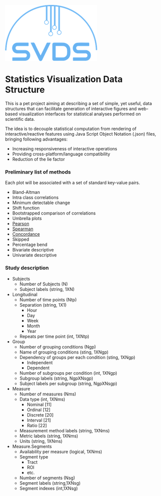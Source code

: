 ![alt text](svds2.png)

# Statistics Visualization Data Structure

This is a pet project aiming at describing a set of simple, yet useful, data structures that can facilitate generation of interactive figures and web-based visualization interfaces for statistical analyses performed on scientific data.

The idea is to decouple statistical computation from rendering of interactive/reactive features using Java Script Object Notation (.json) files, bringing following advantages:

* Increasing responsiveness of interactive operations  
* Providing cross-platform/language compatibility
* Reduction of the lie factor


### Preliminary list of methods

Each plot will be associated with a set of standard key-value pairs.


* Bland-Altman
* Intra class correlations
* Minimum detectable change
* Shift function
* Bootstrapped comparison of correlations
* Umbrella plots
* [Pearson](https://github.com/agahkarakuzu/svds/blob/master/Pearson.md)
* [Spearman](https://github.com/agahkarakuzu/svds/blob/master/Spearman.md)
* [Concordance](https://github.com/agahkarakuzu/svds/blob/master/Concordance.md)
* Skipped
* Percentage bend
* Bivariate descriptive
* Univariate descriptive  

### Study description

- Subjects
    - Number of Subjects (N)
    - Subject labels (string, 1XN)  
- Longitudinal    
    - Number of time points (Ntp)
    - Separation (string, 1X1)
         - Hour
         - Day
         - Week
         - Month
         - Year
    - Repeats per time point (int, 1XNtp)
- Group    
    - Number of grouping conditions (Ngp)
    - Name of grouping conditions (sting, 1XNgp)
    - Dependency of groups per each condition (sting, 1XNgp)  
         - Independent
         - Dependent
    - Number of subgroups per condition (int, 1XNgp)
    - Subgroup labels (string, NgpXNsgp)
    - Subject labels per subgroup (string, NgpXNsgp)
- Measure      
    - Number of measures (Nms)
    - Data type (int, 1XNms)
         - Nominal  [11]
         - Ordinal  [12]
         - Discrete [20]
         - Interval [21]
         - Ratio    [22]
    - Measurement method labels (string, 1XNms)
    - Metric labels  (string, 1XNms)
    - Units  (string, 1XNms)
- Measure.Segments
    - Availability per measure (logical, 1XNms)
    - Segment type
         - Tract
         - ROI
         - etc.
    - Number of segments (Nsg)
    - Segment labels     (string,1XNsg)
    - Segment indexes    (int,1XNsg)

